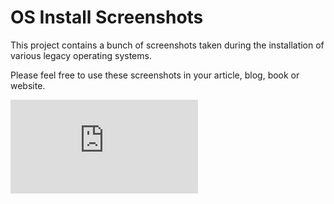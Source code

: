 OS Install Screenshots
======================

This project contains a bunch of screenshots taken during the installation of various legacy operating systems.

Please feel free to use these screenshots in your article, blog, book or website.

![Analytics](https://ga-beacon.appspot.com/UA-2402433-6/beacon.en.html)
